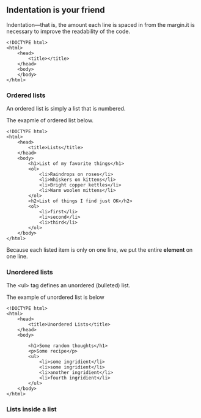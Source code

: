 ## **Indentation is your friend**

Indentation—that is, the amount each line is spaced in from the margin.it is necessary to improve the readability of the code.

```
<!DOCTYPE html>
<html>
    <head>
        <title></title>
    </head>
    <body>
    </body>
</html>
```

### **Ordered lists**

An ordered list is simply a list that is numbered.

The exapmle of ordered list below.

```
<!DOCTYPE html>
<html>
    <head>
        <title>Lists</title>
    </head>
    <body>
        <h1>List of my favorite things</h1>
        <ol>
            <li>Raindrops on roses</li>
            <li>Whiskers on kittens</li>
            <li>Bright copper kettles</li>
            <li>Warm woolen mittens</li>
        </ol>
        <h2>List of things I find just OK</h2>
        <ol>
            <li>first</li>
            <li>second</li>
            <li>third</li>
        </ol>
    </body>
</html>
```

Because each listed item is only on one line, we put the entire **element** on one line.

### **Unordered lists**

The &lt;ul&gt; tag defines an unordered \(bulleted\) list.

The example of unordered list is below

```
<!DOCTYPE html>
<html>
	<head>
		<title>Unordered Lists</title>
	</head>
	<body>
	
	    <h1>Some random thoughts</h1>
	    <p>Some recipe</p>
	    <ul>
	        <li>some ingridient</li>
	        <li>some ingridient</li>
	        <li>another ingridient</li>
	        <li>fourth ingridient</li>
	    </ul>
	</body>
</html>
```



### **Lists inside a list**



